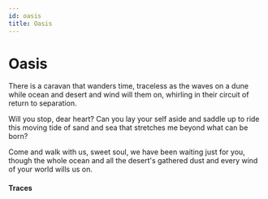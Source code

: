 ```yaml
---
id: oasis
title: Oasis
---
```


# Oasis

There is a caravan that wanders time,
traceless as the waves on a dune
while ocean and desert and wind 
will them on, whirling in their circuit of 
return to separation.

Will you stop, dear heart?
Can you lay your self aside
and saddle up to ride this 
moving tide of sand and sea
that stretches me beyond
what can be born?

Come and walk with us, sweet soul,
we have been waiting just for you,
though the whole ocean 
and all the desert's gathered dust
and every wind of your world 
wills us on.

#### Traces

